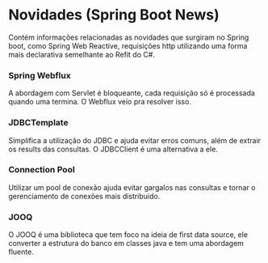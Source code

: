 # Novidades (Spring Boot News)

Contém informações relacionadas as novidades que surgiram no Spring boot, como Spring Web Reactive, requisições http utilizando uma forma mais declarativa semelhante ao Refit do C#.


### Spring Webflux

A abordagem com Servlet é bloqueante, cada requisição só é processada quando uma termina. O Webflux veio pra resolver isso.


### JDBCTemplate

Simplifica a utilização do JDBC e ajuda evitar erros comuns, além de extrair os results das consultas. O JDBCClient é uma alternativa  a ele.

### Connection Pool

Utilizar um pool de conexão ajuda evitar gargalos nas consultas e tornar o gerenciamento de conexões mais distribuido. 

### JOOQ

O JOOQ é uma biblioteca que tem foco na ideia de first data source, ele converter a estrutura do banco em classes java e tem uma abordagem fluente.
